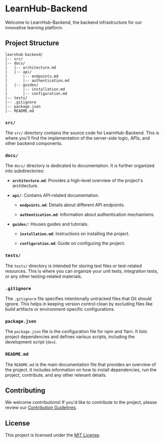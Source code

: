 # LearnHub-Backend

Welcome to LearnHub-Backend, the backend infrastructure for our innovative learning platform.

## Project Structure

```
learnhub-backend/
|-- src/
|-- docs/
|   |-- architecture.md
|   |-- api/
|       |-- endpoints.md
|       |-- authentication.md
|   |-- guides/
|       |-- installation.md
|       |-- configuration.md
|-- tests/
|-- .gitignore
|-- package.json
|-- README.md
```

### `src/`

The `src/` directory contains the source code for LearnHub-Backend. This is where you'll find the implementation of the server-side logic, APIs, and other backend components.

### `docs/`

The `docs/` directory is dedicated to documentation. It is further organized into subdirectories:

- **`architecture.md`**: Provides a high-level overview of the project's architecture.

- **`api/`**: Contains API-related documentation.

  - **`endpoints.md`**: Details about different API endpoints.

  - **`authentication.md`**: Information about authentication mechanisms.

- **`guides/`**: Houses guides and tutorials.

  - **`installation.md`**: Instructions on installing the project.

  - **`configuration.md`**: Guide on configuring the project.

### `tests/`

The `tests/` directory is intended for storing test files or test-related resources. This is where you can organize your unit tests, integration tests, or any other testing-related materials.

### `.gitignore`

The `.gitignore` file specifies intentionally untracked files that Git should ignore. This helps in keeping version control clean by excluding files like build artifacts or environment-specific configurations.

### `package.json`

The `package.json` file is the configuration file for npm and Yarn. It lists project dependencies and defines various scripts, including the development script (`dev`).

### `README.md`

The `README.md` is the main documentation file that provides an overview of the project. It includes information on how to install dependencies, run the project, contribute, and any other relevant details.

## Contributing

We welcome contributions! If you'd like to contribute to the project, please review our [Contribution Guidelines](CONTRIBUTING.md).

## License

This project is licensed under the [MIT License](LICENSE).

